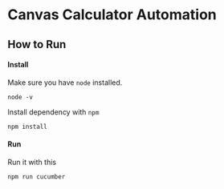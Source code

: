 # Canvas Calculator Automation

## How to Run

#### Install 
Make sure you have `node` installed.
```
node -v
```
Install dependency with `npm`
```
npm install
```

#### Run
Run it with this
```
npm run cucumber
```